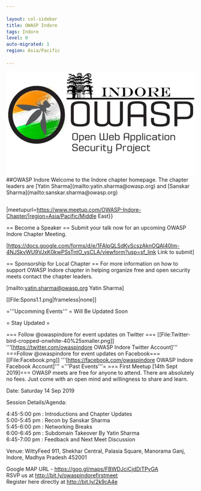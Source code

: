 ```yaml
---

layout: col-sidebar
title: OWASP Indore
tags: Indore
level: 0
auto-migrated: 1
region: Asia/Pacific

---
```

<!-- rebuild -->

<img src= "/assets/images/665c03c6adb74b9785144dfcc4c3ec08.jpeg">
##OWASP Indore 
Welcome to the Indore chapter homepage. The chapter leaders are [Yatin Sharma](mailto:yatin.sharma@owasp.org) and [Sanskar Sharma](mailto:sanskar.sharma@owasp.org) 

##

|meetupurl=https://www.meetup.com/OWASP-Indore-Chapter/|region=Asia/Pacific/Middle East}}

== Become a Speaker ==
Submit your talk now for an upcoming OWASP Indore Chapter Meeting.

[https://docs.google.com/forms/d/e/1FAIpQLSdKvScszAknOQAl40lm-4NJSkvWU9VJxK0kwPSsTntO_ysCLA/viewform?usp=sf_link Link to submit]

== Sponsorship for Local Chapter ==
For more information on how to support OWASP Indore chapter in helping organize free and open security meets contact the chapter leaders.

[mailto:yatin.sharma@owasp.org Yatin Sharma]

[[File:Spons1.1.png|frameless|none]]

='''Upcomming Events''' =
Will Be Updated Soon

= Stay Updated =

=== Follow @owaspindore for event updates on Twitter ===
[[File:Twitter-bird-cropped-onwhite-40%25smaller.png]]
'''[https://twitter.com/owaspindore OWASP Indore Twitter Account]'''
===Follow @owaspindore for event updates on Facebook===
[[File:Facebook.png]]
'''[https://facebook.com/owaspindore OWASP Indore Facebook Account]'''
='''Past Events'''=
=== First Meetup [14th Sept 2019]===
OWASP meets are free for anyone to attend. There are absolutely no fees. Just come with an open mind and willingness to share and learn.

Date: Saturday 14 Sep 2019

Session Details/Agenda:

4:45-5:00 pm : Introductions and Chapter Updates<br>
5:00-5:45 pm : Recon by Sanskar Sharma<br>
5:45-6:00 pm : Networking Breaks<br>
6:00-6:45 pm : Subdomain Takeover By Yatin Sharma<br>
6:45-7:00 pm : Feedback and Next Meet Discussion

Venue:
WittyFeed 911, Shekhar Central, Palasia Square, Manorama Ganj, Indore, Madhya Pradesh 452001

Google MAP URL - https://goo.gl/maps/FBWDJciCjdDiTPyGA<br>
RSVP us at
http://bit.ly/owaspindorefirstmeet<br>
Register here directly at 
http://bit.ly/2k9cA4e


<!-- Standard Chapter Page Template
This is an example of a Project or Chapter page.
Please change these items to indicate the actual information you wish to present. In addition to this information, the 'front-matter' above the text should be modified to reflect your actual information.  An explanation of each of the front-matter items is below:

{front matter for this file}

```
- layout: This is the layout used by project and chapter pages.  You should leave this value as col-sidebar
- title: This is the title of your project or chapter page, usually the name.  For example, OWASP Zed Attack Proxy or OWASP Baltimore
- tags: This is a space-delimited list of tags you associate with your project or chapter.  If you are using tabs, at least one of these tags should be unique in order to be used in the tabs files (an example tab is included in this repo) 
- region: This is the region you are in according to our data
```

{copy for this file (index.md)}
Replace the text above the commented area with your information in the format below:
```
## Welcome
Include some information here about your chapter

## Participation
The Open Web Application Security Project (OWASP) is a nonprofit foundation that works to improve the security of software. All of our projects ,tools, documents, forums, and chapters are free and open to anyone interested in improving application security. 

Chapters are led by local leaders in accordance with the [Chapter Leader Handbook](/www-policy/rules-of-procedure/chapter-handbook). Financial contributions should only be made online using the authorized online donation button. To be a SPEAKER at ANY OWASP Chapter in the world simply review the [speaker agreement](/www-policy/speaker-agreement) and then contact the local chapter leader with details of what OWASP Project, independent research, or related software security topic you would like to present.

Everyone is welcome and encouraged to participate in our [Projects](/projects), [Local Chapters](/chapters), [Events](/events), [Online Groups](https://groups.google.com/a/owasp.com/){:target='_blank'}, and [Community Slack Channel](https://owasp.slack.com/){:target='_blank'}. We especially encourage diversity in all our initiatives. OWASP is a fantastic place to learn about application security, to network, and even to build your reputation as an expert. We also encourage you to be [become a member](/membership) or consider a [donation](/donate) to support our ongoing work.

## Local News
- Meeting Location
- Everyone is welcome to join us at our chapter meetings.

```
{info.md}

This separate file is where you should place links to your Google Group and Meetup page. It will be automatically rendered in the column sidebar.

{leaders.md}

Another separate file that should simply include each leaders name with mailto link as a list. It will also be automatically rendered in the column sidebar.

-->
